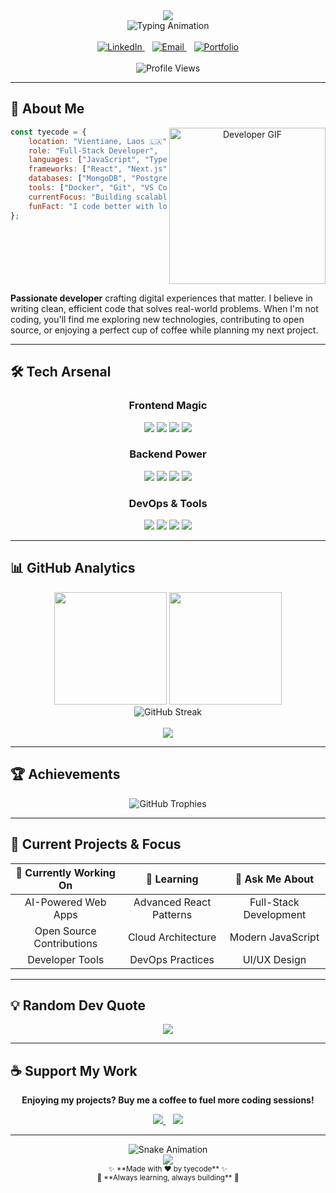 <div align="center">
  <img src="https://capsule-render.vercel.app/api?type=venom&color=0:667eea,100:764ba2&height=200&section=header&text=tyecode&fontSize=60&fontColor=ffffff&animation=fadeIn&fontAlignY=35&desc=crafting%20digital%20experiences%20with%20passion&descAlignY=55&descSize=18" />
</div>

<div align="center">
  <img src="https://readme-typing-svg.herokuapp.com?font=JetBrains+Mono&size=28&duration=2000&pause=1000&color=667EEA&center=true&vCenter=true&multiline=true&width=800&height=120&lines=Full-Stack+Developer+%F0%9F%9A%80;From+Vientiane%2C+Laos+%F0%9F%87%B1%F0%9F%87%A6;Building+Tomorrow's+Web+Today+%E2%9C%A8" alt="Typing Animation" />
</div>

<br>

<div align="center">
  <a href="https://www.linkedin.com/in/tyecode" target="_blank">
    <img src="https://img.shields.io/badge/LinkedIn-667eea?style=for-the-badge&logo=linkedin&logoColor=white&labelColor=764ba2" alt="LinkedIn" />
  </a>
  &nbsp;&nbsp;
  <a href="mailto:sengphachanh.dev@gmail.com" target="_blank">
    <img src="https://img.shields.io/badge/Email-667eea?style=for-the-badge&logo=gmail&logoColor=white&labelColor=764ba2" alt="Email" />
  </a>
  &nbsp;&nbsp;
  <a href="https://tyecode.dev" target="_blank">
    <img src="https://img.shields.io/badge/Portfolio-667eea?style=for-the-badge&logo=globe&logoColor=white&labelColor=764ba2" alt="Portfolio" />
  </a>
</div>

<br>

<div align="center">
  <img src="https://komarev.com/ghpvc/?username=tyecode&style=for-the-badge&color=667eea&label=Profile+Views" alt="Profile Views" />
</div>

---

## 🎯 **About Me**

<div align="center">
  <img align="right" height="250" src="https://media.giphy.com/media/qgQUggAC3Pfv687qPC/giphy.gif" alt="Developer GIF" />
</div>

```javascript
const tyecode = {
    location: "Vientiane, Laos 🇱🇦",
    role: "Full-Stack Developer",
    languages: ["JavaScript", "TypeScript", "Python"],
    frameworks: ["React", "Next.js", "Node.js"],
    databases: ["MongoDB", "PostgreSQL"],
    tools: ["Docker", "Git", "VS Code"],
    currentFocus: "Building scalable web applications",
    funFact: "I code better with lo-fi music 🎵"
};
```

<br clear="right"/>

**Passionate developer** crafting digital experiences that matter. I believe in writing clean, efficient code that solves real-world problems. When I'm not coding, you'll find me exploring new technologies, contributing to open source, or enjoying a perfect cup of coffee while planning my next project.

---

## 🛠️ **Tech Arsenal**

<div align="center">

### **Frontend Magic**
<img src="https://img.shields.io/badge/React-20232A?style=for-the-badge&logo=react&logoColor=61DAFB" />
<img src="https://img.shields.io/badge/Next.js-000000?style=for-the-badge&logo=nextdotjs&logoColor=white" />
<img src="https://img.shields.io/badge/TypeScript-007ACC?style=for-the-badge&logo=typescript&logoColor=white" />
<img src="https://img.shields.io/badge/Tailwind_CSS-38B2AC?style=for-the-badge&logo=tailwind-css&logoColor=white" />

### **Backend Power**
<img src="https://img.shields.io/badge/Node.js-43853D?style=for-the-badge&logo=node.js&logoColor=white" />
<img src="https://img.shields.io/badge/Express.js-404D59?style=for-the-badge&logo=express&logoColor=white" />
<img src="https://img.shields.io/badge/MongoDB-4EA94B?style=for-the-badge&logo=mongodb&logoColor=white" />
<img src="https://img.shields.io/badge/PostgreSQL-316192?style=for-the-badge&logo=postgresql&logoColor=white" />

### **DevOps & Tools**
<img src="https://img.shields.io/badge/Docker-2CA5E0?style=for-the-badge&logo=docker&logoColor=white" />
<img src="https://img.shields.io/badge/Git-E34F26?style=for-the-badge&logo=git&logoColor=white" />
<img src="https://img.shields.io/badge/VS_Code-007ACC?style=for-the-badge&logo=visual-studio-code&logoColor=white" />
<img src="https://img.shields.io/badge/Figma-F24E1E?style=for-the-badge&logo=figma&logoColor=white" />

</div>

---

## 📊 **GitHub Analytics**

<div align="center">
  <img height="180em" src="https://github-readme-stats.vercel.app/api?username=tyecode&show_icons=true&theme=tokyonight&include_all_commits=true&count_private=true&hide_border=true&bg_color=0D1117&title_color=667eea&text_color=c9d1d9&icon_color=764ba2"/>
  <img height="180em" src="https://github-readme-stats.vercel.app/api/top-langs/?username=tyecode&layout=compact&langs_count=8&theme=tokyonight&hide_border=true&bg_color=0D1117&title_color=667eea&text_color=c9d1d9"/>
</div>

<div align="center">
  <img src="https://streak-stats.demolab.com/?user=tyecode&theme=tokyonight&hide_border=true&background=0D1117&ring=667eea&fire=764ba2&currStreakLabel=c9d1d9" alt="GitHub Streak" />
</div>

<br>

<div align="center">
  <img src="https://github-readme-activity-graph.vercel.app/graph?username=tyecode&theme=tokyo-night&bg_color=0D1117&color=c9d1d9&line=667eea&point=764ba2&area=true&hide_border=true" />
</div>

---

## 🏆 **Achievements**

<div align="center">
  <img src="https://github-profile-trophy.vercel.app/?username=tyecode&theme=tokyonight&no-frame=true&no-bg=true&margin-w=4&row=1" alt="GitHub Trophies" />
</div>

---

## 🚀 **Current Projects & Focus**

<div align="center">

| 🔭 **Currently Working On** | 🌱 **Learning** | 💬 **Ask Me About** |
|:--:|:--:|:--:|
| AI-Powered Web Apps | Advanced React Patterns | Full-Stack Development |
| Open Source Contributions | Cloud Architecture | Modern JavaScript |
| Developer Tools | DevOps Practices | UI/UX Design |

</div>

---

## 💡 **Random Dev Quote**

<div align="center">
  <img src="https://quotes-github-readme.vercel.app/api?type=horizontal&theme=tokyonight&quote=The%20best%20way%20to%20predict%20the%20future%20is%20to%20create%20it&author=Peter%20Drucker" />
</div>

---

## ☕ **Support My Work**

<div align="center">
  <p><strong>Enjoying my projects? Buy me a coffee to fuel more coding sessions!</strong></p>
  
  <a href="https://www.buymeacoffee.com/tyecode" target="_blank">
    <img src="https://img.shields.io/badge/Buy%20Me%20A%20Coffee-FFDD00?style=for-the-badge&logo=buy-me-a-coffee&logoColor=black" />
  </a>
  &nbsp;&nbsp;
  <a href="https://www.ko-fi.com/tyecode" target="_blank">
    <img src="https://img.shields.io/badge/Ko--fi-F16061?style=for-the-badge&logo=ko-fi&logoColor=white" />
  </a>
</div>

---

<div align="center">
  <img src="https://github.com/tyecode/tyecode/blob/output/github-contribution-grid-snake-dark.svg" alt="Snake Animation" />
</div>

<div align="center">
  <img src="https://capsule-render.vercel.app/api?type=waving&color=0:667eea,100:764ba2&height=120&section=footer&animation=fadeIn" />
</div>

<div align="center">
  <sub>✨ **Made with ❤️ by tyecode** ✨</sub>
  <br>
  <sub>🚀 **Always learning, always building** 🚀</sub>
</div>